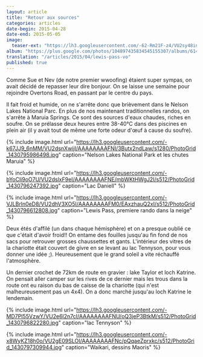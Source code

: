 ```yaml
---
layout: article
title: "Retour aux sources"
categories: articles
date-begin: 2015-04-28
date-end: 2015-05-05
image: 
  teaser-ext: "https://lh3.googleusercontent.com/-62-Rm21F-z4/VU2sy48in1I/AAAAAAAAFTU/sreA80JBX0M/s640/IMG_3446.JPG"
album: "https://plus.google.com/photos/104897435834545155307/albums/6146742259154179905?authkey=COXhl-Lw_57vwAE"
translation: "/articles/2015/04/lewis-pass-vo"
published: true
---
```


Comme Sue et Nev (de notre premier wwoofing) étaient super sympas, on avait décidé de repasser leur dire bonjour. On se laisse une semaine pour rejoindre Overtons Road, en passant par le centre du pays. 

Il fait froid et humide, on ne s'arrête donc que brièvement dans le Nelson Lakes National Parc. En plus de nos maintenant traditionnelles randos, on s'arrête à Maruia Springs. Ce sont des sources d'eaux chaudes, riches en soufre. On se prélasse deux heures entre 38-40°C dans des piscines en plein air (il y avait tout de même une forte odeur d'œuf à cause du soufre).

{% include image.html url="https://lh3.googleusercontent.com/-k67JJ9_6nMM/VU2dsnXwijI/AAAAAAAAFNI/3Butx2ndLaw/s1280/PhotoGrid_1430795986498.jpg" caption="Nelson Lakes National Park et les chutes Maruia" %}

{% include image.html url="https://lh3.googleusercontent.com/-bYoCli9oO7U/VU2dslxF9eI/AAAAAAAAFNE/mbWKtHWgJ2I/s512/PhotoGrid_1430796247392.jpg" caption="Lac Daniell" %}

{% include image.html url="https://lh3.googleusercontent.com/-VJLBrln0eD8/VU2dhV3XO5I/AAAAAAAAFM0/EAxzhauQ2xI/s512/PhotoGrid_1430796612808.jpg" caption="Lewis Pass, premiere rando dans la neige" %}

Deux étés d'affilé (un dans chaque hémisphère) et on a presque oublié ce que c'était d'avoir froid!! On entame des fouilles jusqu'au fin fond de nos sacs pour retrouver grosses chaussettes et gants. L'intérieur des vitres de la chariotte était couvert de givre en se levant au lac Tennyson, pour vous donner une idée ;). Heureusement que le grand soleil a vite réchauffé l'atmosphère.

Un dernier crochet de 72km de route en gravier : lake Taylor et loch Katrine. On pensait aller camper sur les rives de ce dernier mais les trous dans la route ont eu raison du bas de caisse de la chariotte (qui n'est malheureusement pas un 4x4). On a donc marché jusqu'au loch Katrine le lendemain.

{% include image.html url="https://lh3.googleusercontent.com/-MD7PI55VzwY/VU2e6l2n7cI/AAAAAAAAFNU/oQ3jeP3BtkM/s512/PhotoGrid_1430796822280.jpg" caption="lac Tennyson" %}

{% include image.html url="https://lh3.googleusercontent.com/-x8WyKZ18h0o/VU2gE09SLOI/AAAAAAAAFNc/pQqaeZprxkc/s512/PhotoGrid_1430797309944.jpg" caption="Waikari, dessins Maoris" %}